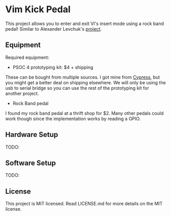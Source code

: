Vim Kick Pedal
====

This project allows you to enter and exit VI's insert mode using a rock band pedal! Similar to Alexander Levchuk's [project](https://github.com/alevchuk/vim-clutch). 


Equipment
----

Required equipment:
+ PSOC 4 prototyping kit: $4 + shipping

These can be bought from multiple sources. I got mine from [Cypress](http://www.cypress.com/documentation/development-kitsboards/psoc-4-cy8ckit-049-4xxx-prototyping-kits), but you might get a better deal on shipping elsewhere. We will only be using the usb to serial bridge so you can use the rest of the prototyping kit for another project.
+ Rock Band pedal

I found my rock band pedal at a thrift shop for $2. Many other pedals could work though since the implementation works by reading a GPIO.

Hardware Setup
----

TODO:


Software Setup
----

TODO:

License
----
This project is MIT licensed. Read LICENSE.md for more details on the MIT license.
